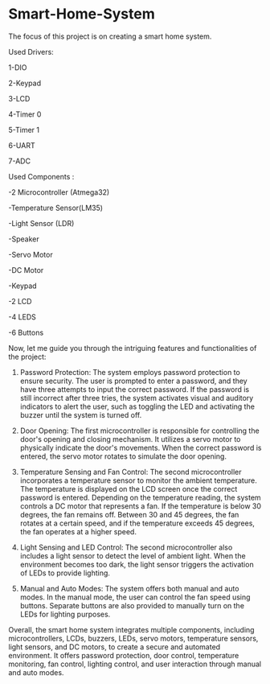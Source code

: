 # Smart-Home-System
The focus of this project is on creating a smart home system.

Used Drivers:

1-DIO

2-Keypad

3-LCD

4-Timer 0

5-Timer 1

6-UART

7-ADC


Used Components :

-2 Microcontroller (Atmega32)

-Temperature Sensor(LM35)

-Light Sensor (LDR)

-Speaker

-Servo Motor 

-DC Motor

-Keypad

-2 LCD

-4 LEDS

-6 Buttons


Now, let me guide you through the intriguing features and functionalities of the project:

1. Password Protection: The system employs password protection to ensure security. The user is prompted to enter a password, and they have three attempts to input the correct password. If the password is still incorrect after three tries, the system activates visual and auditory indicators to alert the user, such as toggling the LED and activating the buzzer until the system is turned off.

2. Door Opening: The first microcontroller is responsible for controlling the door's opening and closing mechanism. It utilizes a servo motor to physically indicate the door's movements. When the correct password is entered, the servo motor rotates to simulate the door opening.

3. Temperature Sensing and Fan Control: The second microcontroller incorporates a temperature sensor to monitor the ambient temperature. The temperature is displayed on the LCD screen once the correct password is entered. Depending on the temperature reading, the system controls a DC motor that represents a fan. If the temperature is below 30 degrees, the fan remains off. Between 30 and 45 degrees, the fan rotates at a certain speed, and if the temperature exceeds 45 degrees, the fan operates at a higher speed.

4. Light Sensing and LED Control: The second microcontroller also includes a light sensor to detect the level of ambient light. When the environment becomes too dark, the light sensor triggers the activation of LEDs to provide lighting.

5. Manual and Auto Modes: The system offers both manual and auto modes. In the manual mode, the user can control the fan speed using buttons. Separate buttons are also provided to manually turn on the LEDs for lighting purposes.

Overall, the smart home system integrates multiple components, including microcontrollers, LCDs, buzzers, LEDs, servo motors, temperature sensors, light sensors, and DC motors, to create a secure and automated environment. It offers password protection, door control, temperature monitoring, fan control, lighting control, and user interaction through manual and auto modes.
